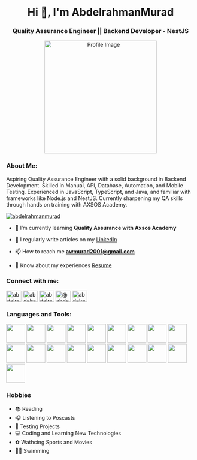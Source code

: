 <h1 align="center">Hi 👋, I'm AbdelrahmanMurad</h1>
<h3 align="center">Quality Assurance Engineer || Backend Developer - NestJS</h3>
<p align="center">
  <img src="https://qph.cf2.quoracdn.net/main-qimg-92daff1d1a4543e74c02d0afa650a095-lq" alt="Profile Image" width="300px" />
</p>

<h3 align="left">About Me:</h3>
<p align="left">
Aspiring Quality Assurance Engineer with a solid background in Backend Development. Skilled in Manual, API, Database, Automation, and Mobile Testing. Experienced in JavaScript, TypeScript, and Java, and familiar with frameworks like Node.js and NestJS. Currently sharpening my QA skills through hands on training with AXSOS Academy.
</p>

<p align="left"> <a href="https://github.com/ryo-ma/github-profile-trophy"><img src="https://github-profile-trophy.vercel.app/?username=abdelrahmanmurad" alt="abdelrahmanmurad" /></a> </p>

- 🌱 I’m currently learning **Quality Assurance with Axsos Academy**

- 📝 I regularly write articles on my [LinkedIn](www.linkedin.com/in/abdelrahmanmurad)

- 📫 How to reach me **awmurad2001@gmail.com**

- 📄 Know about my experiences [Resume](https://drive.google.com/file/d/1wKn_cIxymHG5ydMnnm2d7L7xRAd86qNd/view?usp=drive_link)

<h3 align="left">Connect with me:</h3>
<p align="left">
<a href="https://dev.to/abdelrahman_murad" target="blank"><img align="center" src="https://raw.githubusercontent.com/rahuldkjain/github-profile-readme-generator/master/src/images/icons/Social/devto.svg" alt="abdelrahman_murad" height="30" width="40" /></a>
<a href="https://linkedin.com/in/abdelrahmanmurad" target="blank"><img align="center" src="https://raw.githubusercontent.com/rahuldkjain/github-profile-readme-generator/master/src/images/icons/Social/linked-in-alt.svg" alt="abdelrahmanmurad" height="30" width="40" /></a>
<a href="https://stackoverflow.com/users/abdelrahmanmurad" target="blank"><img align="center" src="https://raw.githubusercontent.com/rahuldkjain/github-profile-readme-generator/master/src/images/icons/Social/stack-overflow.svg" alt="abdelrahmanmurad" height="30" width="40" /></a>
<a href="https://medium.com/@abdelrahman.murad03" target="blank"><img align="center" src="https://raw.githubusercontent.com/rahuldkjain/github-profile-readme-generator/master/src/images/icons/Social/medium.svg" alt="@abdelrahman.murad03" height="30" width="40" /></a>
<a href="https://www.leetcode.com/abdelrahmanmurad" target="blank"><img align="center" src="https://raw.githubusercontent.com/rahuldkjain/github-profile-readme-generator/master/src/images/icons/Social/leet-code.svg" alt="abdelrahmanmurad" height="30" width="40" /></a>
</p>

<h3 align="left">Languages and Tools:</h3>
<p>
  <img src="https://cdn.jsdelivr.net/gh/devicons/devicon@latest/icons/html5//html5-original.svg" width=50px />
  <img src="https://cdn.jsdelivr.net/gh/devicons/devicon@latest/icons/css3//css3-original.svg" width=50px />
  <img src="https://cdn.jsdelivr.net/gh/devicons/devicon@latest/icons/javascript//javascript-original.svg" width=50px />
  <img src="https://cdn.jsdelivr.net/gh/devicons/devicon@latest/icons/typescript/typescript-original.svg" width=50px />
  <img src="https://cdn.jsdelivr.net/gh/devicons/devicon@latest/icons/java/java-original-wordmark.svg" width=50px />
  <img src="https://cdn.jsdelivr.net/gh/devicons/devicon@latest/icons/php/php-original.svg" width="50px" />
  <img src="https://cdn.jsdelivr.net/gh/devicons/devicon@latest/icons/react//react-original.svg" width="50px" />
  <img src="https://cdn.jsdelivr.net/gh/devicons/devicon@latest/icons/express/express-original-wordmark.svg" width="50px" />
  <img src="https://cdn.jsdelivr.net/gh/devicons/devicon@latest/icons/nodejs/nodejs-original-wordmark.svg" width="50px" />
  <img src="https://cdn.jsdelivr.net/gh/devicons/devicon@latest/icons/nestjs/nestjs-original.svg" width="50px" />
  <img src="https://cdn.jsdelivr.net/gh/devicons/devicon@latest/icons/mongodb/mongodb-original-wordmark.svg" width="50px" />
  <img src="https://cdn.jsdelivr.net/gh/devicons/devicon@latest/icons/sqlite/sqlite-original.svg" width="50px" />
  <img src="https://cdn.jsdelivr.net/gh/devicons/devicon@latest/icons/mysql/mysql-original.svg" width="50px" />
  <img src="https://cdn.jsdelivr.net/gh/devicons/devicon@latest/icons/postgresql/postgresql-original.svg" width="50px" />
  <img src="https://cdn.jsdelivr.net/gh/devicons/devicon@latest/icons/firebase/firebase-original.svg" width="50px" />
  <img src="https://cdn.jsdelivr.net/gh/devicons/devicon@latest/icons/git/git-original.svg" width="50px" />
  <img src="https://cdn.jsdelivr.net/gh/devicons/devicon@latest/icons/github/github-original.svg" width="50px" />
  <img src="https://cdn.jsdelivr.net/gh/devicons/devicon@latest/icons/postman/postman-original.svg" width="50px" />
  <img src="https://cdn.jsdelivr.net/gh/devicons/devicon@latest/icons/selenium/selenium-original.svg" width="50px" />
</p>
  
### Hobbies

- 📚 Reading
- 🎧 Listening to Poscasts
- 🧪 Testing Projects
- 💻 Coding and Learning New Technologies
- ⚽ Wathcing Sports and Movies
- 🏊‍♂️ Swimming 

